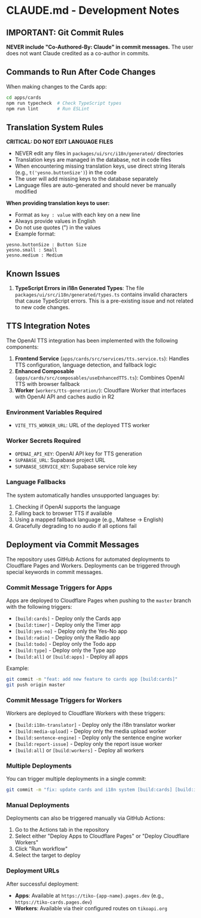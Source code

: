 # CLAUDE.md - Development Notes

## IMPORTANT: Git Commit Rules

**NEVER include "Co-Authored-By: Claude" in commit messages.** The user does not want Claude credited as a co-author in commits.

## Commands to Run After Code Changes

When making changes to the Cards app:
```bash
cd apps/cards
npm run typecheck  # Check TypeScript types
npm run lint       # Run ESLint
```

## Translation System Rules

**CRITICAL: DO NOT EDIT LANGUAGE FILES**
- NEVER edit any files in `packages/ui/src/i18n/generated/` directories
- Translation keys are managed in the database, not in code files
- When encountering missing translation keys, use direct string literals (e.g., `t('yesno.buttonSize')`) in the code
- The user will add missing keys to the database separately
- Language files are auto-generated and should never be manually modified

**When providing translation keys to user:**
- Format as `key : value` with each key on a new line
- Always provide values in English
- Do not use quotes (") in the values
- Example format:
```
yesno.buttonSize : Button Size
yesno.small : Small
yesno.medium : Medium
```

## Known Issues

1. **TypeScript Errors in i18n Generated Types**: The file `packages/ui/src/i18n/generated/types.ts` contains invalid characters that cause TypeScript errors. This is a pre-existing issue and not related to new code changes.

## TTS Integration Notes

The OpenAI TTS integration has been implemented with the following components:

1. **Frontend Service** (`apps/cards/src/services/tts.service.ts`): Handles TTS configuration, language detection, and fallback logic
2. **Enhanced Composable** (`apps/cards/src/composables/useEnhancedTTS.ts`): Combines OpenAI TTS with browser fallback
3. **Worker** (`workers/tts-generation/`): Cloudflare Worker that interfaces with OpenAI API and caches audio in R2

### Environment Variables Required
- `VITE_TTS_WORKER_URL`: URL of the deployed TTS worker

### Worker Secrets Required
- `OPENAI_API_KEY`: OpenAI API key for TTS generation
- `SUPABASE_URL`: Supabase project URL
- `SUPABASE_SERVICE_KEY`: Supabase service role key

### Language Fallbacks
The system automatically handles unsupported languages by:
1. Checking if OpenAI supports the language
2. Falling back to browser TTS if available
3. Using a mapped fallback language (e.g., Maltese → English)
4. Gracefully degrading to no audio if all options fail

## Deployment via Commit Messages

The repository uses GitHub Actions for automated deployments to Cloudflare Pages and Workers. Deployments can be triggered through special keywords in commit messages.

### Commit Message Triggers for Apps

Apps are deployed to Cloudflare Pages when pushing to the `master` branch with the following triggers:

- `[build:cards]` - Deploy only the Cards app
- `[build:timer]` - Deploy only the Timer app
- `[build:yes-no]` - Deploy only the Yes-No app
- `[build:radio]` - Deploy only the Radio app
- `[build:todo]` - Deploy only the Todo app
- `[build:type]` - Deploy only the Type app
- `[build:all]` or `[build:apps]` - Deploy all apps

Example:
```bash
git commit -m "feat: add new feature to cards app [build:cards]"
git push origin master
```

### Commit Message Triggers for Workers

Workers are deployed to Cloudflare Workers with these triggers:

- `[build:i18n-translator]` - Deploy only the i18n translator worker
- `[build:media-upload]` - Deploy only the media upload worker
- `[build:sentence-engine]` - Deploy only the sentence engine worker
- `[build:report-issue]` - Deploy only the report issue worker
- `[build:all]` or `[build:workers]` - Deploy all workers

### Multiple Deployments

You can trigger multiple deployments in a single commit:
```bash
git commit -m "fix: update cards and i18n system [build:cards] [build:i18n-translator]"
```

### Manual Deployments

Deployments can also be triggered manually via GitHub Actions:
1. Go to the Actions tab in the repository
2. Select either "Deploy Apps to Cloudflare Pages" or "Deploy Cloudflare Workers"
3. Click "Run workflow"
4. Select the target to deploy

### Deployment URLs

After successful deployment:
- **Apps**: Available at `https://tiko-{app-name}.pages.dev` (e.g., `https://tiko-cards.pages.dev`)
- **Workers**: Available via their configured routes on `tikoapi.org`
